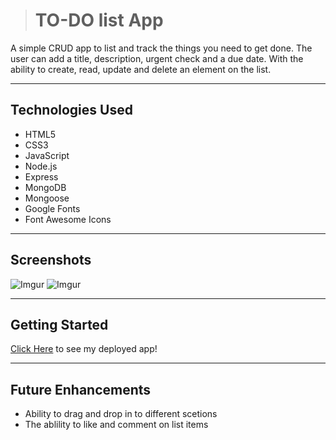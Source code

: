 > # TO-DO list App
> 
A simple CRUD app to list and track the things you need to get done. The user can add a title, description, urgent check and a due date. With the ability to create, read, update and delete an element on the list. 
___
## Technologies Used
- HTML5
- CSS3
- JavaScript
- Node.js
- Express
- MongoDB
- Mongoose
- Google Fonts
- Font Awesome Icons
___
## Screenshots

![Imgur](https://i.imgur.com/cAzzY1G.png)
![Imgur](https://i.imgur.com/8hkhFBq.png)


___
## Getting Started
[Click Here](https://docet.herokuapp.com/) to see my deployed app!
___
## Future Enhancements
- Ability to drag and drop in to different scetions 
- The ablility to like and comment on list items